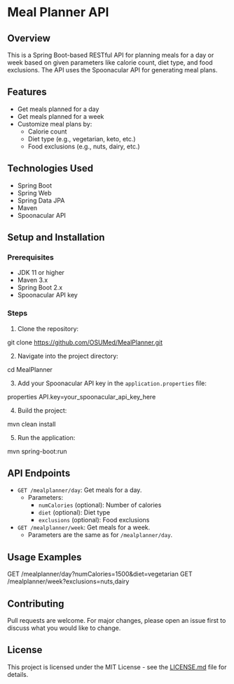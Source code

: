 # Meal Planner API

## Overview

This is a Spring Boot-based RESTful API for planning meals for a day or week based on given parameters like calorie count, diet type, and food exclusions. The API uses the Spoonacular API for generating meal plans.

## Features

- Get meals planned for a day
- Get meals planned for a week
- Customize meal plans by:
  - Calorie count
  - Diet type (e.g., vegetarian, keto, etc.)
  - Food exclusions (e.g., nuts, dairy, etc.)

## Technologies Used

- Spring Boot
- Spring Web
- Spring Data JPA
- Maven
- Spoonacular API

## Setup and Installation

### Prerequisites

- JDK 11 or higher
- Maven 3.x
- Spring Boot 2.x
- Spoonacular API key

### Steps

1. Clone the repository:


git clone https://github.com/OSUMed/MealPlanner.git

2. Navigate into the project directory:

cd MealPlanner

3. Add your Spoonacular API key in the `application.properties` file:

properties
API.key=your_spoonacular_api_key_here


4. Build the project:


mvn clean install


5. Run the application:


mvn spring-boot:run


## API Endpoints

- `GET /mealplanner/day`: Get meals for a day.
    - Parameters:
        - `numCalories` (optional): Number of calories
        - `diet` (optional): Diet type
        - `exclusions` (optional): Food exclusions
- `GET /mealplanner/week`: Get meals for a week.
    - Parameters are the same as for `/mealplanner/day`.

## Usage Examples


GET /mealplanner/day?numCalories=1500&diet=vegetarian
GET /mealplanner/week?exclusions=nuts,dairy


## Contributing

Pull requests are welcome. For major changes, please open an issue first to discuss what you would like to change.

## License

This project is licensed under the MIT License - see the [LICENSE.md](LICENSE.md) file for details.
